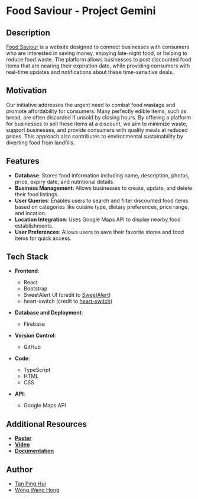 # Food Saviour - Project Gemini

## Description
[Food Saviour](https://foodsaviour.web.app/#/) is a website designed to connect businesses with consumers who are interested in saving money, enjoying late-night food, or helping to reduce food waste. The platform allows businesses to post discounted food items that are nearing their expiration date, while providing consumers with real-time updates and notifications about these time-sensitive deals.

## Motivation
Our initiative addresses the urgent need to combat food wastage and promote affordability for consumers. Many perfectly edible items, such as bread, are often discarded if unsold by closing hours. By offering a platform for businesses to sell these items at a discount, we aim to minimize waste, support businesses, and provide consumers with quality meals at reduced prices. This approach also contributes to environmental sustainability by diverting food from landfills.

## Features
- **Database**: Stores food information including name, description, photos, price, expiry date, and nutritional details.
- **Business Management**: Allows businesses to create, update, and delete their food listings.
- **User Queries**: Enables users to search and filter discounted food items based on categories like cuisine type, dietary preferences, price range, and location.
- **Location Integration**: Uses Google Maps API to display nearby food establishments.
- **User Preferences**: Allows users to save their favorite stores and food items for quick access.

## Tech Stack

- **Frontend**:
  - React
  - Bootstrap
  - SweetAlert UI (credit to [SweetAlert](https://sweetalert.js.org))
  - heart-switch (credit to [heart-switch](https://github.com/anatoliygatt/heart-switch))

- **Database and Deployment**:
  - Firebase

- **Version Control**:
  - GitHub

- **Code**:
  - TypeScript
  - HTML
  - CSS

- **API**:
  - Google Maps API

## Additional Resources
- **[Poster](https://drive.google.com/file/d/1xC3xbdOJDUa53EPaGEIML2UOm8VLTxMZ/view?usp=drive_link)**
- **[Video](https://drive.google.com/file/d/1mK6uaaia8I2-4mG2cvRTnZjMTxKZG8lj/view?usp=drive_link)**
- **[Documentation](https://drive.google.com/file/d/1-NyX9lq6dc6KNhf80IAxwK4mnK8hCZXz/view?usp=drive_link)**

## Author
- [Tan Ping Hui](https://github.com/TPH777)
- [Wong Weng Hong](https://github.com/wongwh2002) 
